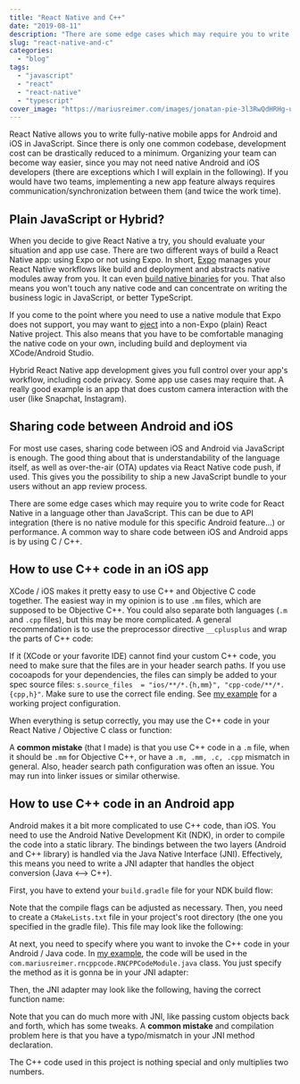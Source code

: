 ```yaml
---
title: "React Native and C++"
date: "2019-08-11"
description: "There are some edge cases which may require you to write code for React Native in a language other than JavaScript."
slug: "react-native-and-c"
categories:
  - "blog"
tags:
  - "javascript"
  - "react"
  - "react-native"
  - "typescript"
cover_image: "https://mariusreimer.com/images/jonatan-pie-3l3RwQdHRHg-unsplash-copy.jpg"
---
```


React Native allows you to write fully-native mobile apps for Android and iOS in JavaScript. Since there is only one common codebase, development cost can be drastically reduced to a minimum. Organizing your team can become way easier, since you may not need native Android and iOS developers (there are exceptions which I will explain in the following). If you would have two teams, implementing a new app feature always requires communication/synchronization between them (and twice the work time).

## Plain JavaScript or Hybrid?

When you decide to give React Native a try, you should evaluate your situation and app use case. There are two different ways of build a React Native app: using Expo or not using Expo. In short, [Expo](https://expo.io) manages your React Native workflows like build and deployment and abstracts native modules away from you. It can even [build native binaries](https://docs.expo.io/versions/latest/distribution/building-standalone-apps/) for you. That also means you won't touch any native code and can concentrate on writing the business logic in JavaScript, or better TypeScript.

If you come to the point where you need to use a native module that Expo does not support, you may want to [eject](https://docs.expo.io/versions/latest/distribution/building-standalone-apps/) into a non-Expo (plain) React Native project. This also means that you have to be comfortable managing the native code on your own, including build and deployment via XCode/Android Studio.

Hybrid React Native app development gives you full control over your app's workflow, including code privacy. Some app use cases may require that. A really good example is an app that does custom camera interaction with the user (like Snapchat, Instagram).

## Sharing code between Android and iOS

For most use cases, sharing code between iOS and Android via JavaScript is enough. The good thing about that is understandability of the language itself, as well as over-the-air (OTA) updates via React Native code push, if used. This gives you the possibility to ship a new JavaScript bundle to your users without an app review process.

There are some edge cases which may require you to write code for React Native in a language other than JavaScript. This can be due to API integration (there is no native module for this specific Android feature...) or performance. A common way to share code between iOS and Android apps is by using C / C++.

## How to use C++ code in an iOS app

XCode / iOS makes it pretty easy to use C++ and Objective C code together. The easiest way in my opinion is to use `.mm` files, which are supposed to be Objective C++. You could also separate both languages (`.m` and `.cpp` files), but this may be more complicated. A general recommendation is to use the preprocessor directive `__cplusplus` and wrap the parts of C++ code:

If it (XCode or your favorite IDE) cannot find your custom C++ code, you need to make sure that the files are in your header search paths. If you use cocoapods for your dependencies, the files can simply be added to your spec source files: `s.source_files  = "ios/**/*.{h,mm}", "cpp-code/**/*.{cpp,h}"`. Make sure to use the correct file ending. See [my example](https://github.com/reime005/react-native-cpp-code/blob/master/RNCPPCode.podspec) for a working project configuration.

When everything is setup correctly, you may use the C++ code in your React Native / Objective C class or function:

A **common mistake** (that I made) is that you use C++ code in a `.m` file, when it should be `.mm` for Objective C++, or have a `.m, .mm, .c, .cpp` mismatch in general. Also, header search path configuration was often an issue. You may run into linker issues or similar otherwise.

## How to use C++ code in an Android app

Android makes it a bit more complicated to use C++ code, than iOS. You need to use the Android Native Development Kit (NDK), in order to compile the code into a static library. The bindings between the two layers (Android and C++ library) is handled via the Java Native Interface (JNI). Effectively, this means you need to write a JNI adapter that handles the object conversion (Java <--> C++).

First, you have to extend your `build.gradle` file for your NDK build flow:

Note that the compile flags can be adjusted as necessary. Then, you need to create a `CMakeLists.txt` file in your project's root directory (the one you specified in the gradle file). This file may look like the following:

At next, you need to specify where you want to invoke the C++ code in your Android / Java code. In [my example](https://github.com/reime005/react-native-cpp-code/blob/c579c47a24e22fa6a955c6e53c2f5fdad59fb9d1/android/src/main/java/com/mariusreimer/rncppcode/RNCPPCodeModule.java#L58), the code will be used in the `com.mariusreimer.rncppcode.RNCPPCodeModule.java` class. You just specify the method as it is gonna be in your JNI adapter:

Then, the JNI adapter may look like the following, having the correct function name:

Note that you can do much more with JNI, like passing custom objects back and forth, which has some tweaks. A **common mistake** and compilation problem here is that you have a typo/mismatch in your JNI method declaration.

The C++ code used in this project is nothing special and only multiplies two numbers.
